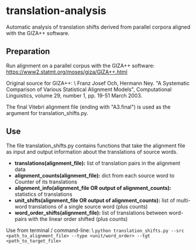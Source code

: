 # translation-analysis
Automatic analysis of translation shifts derived from parallel corpora aligned with the GIZA++ software.

## Preparation

Run alignment on a parallel corpus with the GIZA++ software:
https://www2.statmt.org/moses/giza/GIZA++.html

Original source for GIZA++: \\
Franz Josef Och, Hermann Ney. "A Systematic Comparison of Various Statistical Alignment Models", Computational Linguistics, volume 29, number 1, pp. 19-51 March 2003.

The final Vitebri alignment file (ending with "A3.final") is used as the argument for translation_shifts.py.

## Use

The file translation_shifts.py contains functions that take the alignment file as input and output information about the translations of source words.

- **translations(alignment_file):** list of translation pairs in the alignment data
- **alignment_counts(alignment_file):** dict from each source word to Counter of its translations
- **alignment_info(alignment_file OR output of alignment_counts):** statistics of translations
- **unit_shifts(alignment_file OR output of alignment_counts):** list of multi-word translations of a single source word (plus counts)
- **word_order_shifts(alignment_file):** list of translations between word-pairs with the linear order shifted (plus counts)

Use from terminal / command-line: \\
`python translation_shifts.py --src <path_to_alignment_file> --type <unit/word_order> --tgt <path_to_target_file>`
